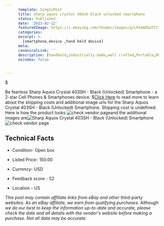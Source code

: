 ```yaml
---
      template: SinglePost
      title: sharp aquos crystal 403sh black unlocked smartphone
      status: Published
      date: '2023-02-12'
      featuredImage: https://i.ebayimg.com/thumbs/images/g/LFkAAOSwTCtjIlU6/s-l225.jpg
      categories: 
      excerpt: >-
        [smartphone,device ,hand held device]
      meta:
      canonicalLink: ''
      description: [handheld,industrially made,well crafted,Portable,Mobile,Compact,Convenient,Lightweight,Maneuverable,Man-portable,Miniature,Carriable,Hand-held,Light,Holdable,Transportable,Mobile device,Pocket-sized,On-the-go,Wireless,Cordless,Compact size,Convenient size, smartphone,device ,hand held device]
      noindex: false
      
        
---
```

$

Be fearless Sharp Aquos Crystal 403SH - Black (Unlocked) Smartphone - a 2-star Cell Phones & Smartphones device.
$[Click Here](https://www.ebay.com/itm/134341987658?hash=item1f47680d4a%3Ag%3ALFkAAOSwTCtjIlU6&mkevt=1&mkcid=1&mkrid=711-53200-19255-0&campid=%253CePNCampaignId%253E&customid=%253CreferenceId%253E&toolid=10049) to read more to learn about the shipping costs and additional image urls for the Sharp Aquos Crystal 403SH - Black (Unlocked) Smartphone. Shipping cost is undefined. Here is how the product looks ![check vendor page](https://i.ebayimg.com/thumbs/images/g/LFkAAOSwTCtjIlU6/s-l225.jpg)and the additional images are![Sharp Aquos Crystal 403SH - Black (Unlocked) Smartphone](https://i.ebayimg.com/images/g/LFkAAOSwTCtjIlU6/s-l1600.jpg)![check vendor page](https://origin-galleryplus.ebayimg.com/ws/web/134341987658_2_0_1/225x225.jpg,https://origin-galleryplus.ebayimg.com/ws/web/134341987658_3_0_1/225x225.jpg)



 ## Technical Facts 



     
      

 - Condition- Open box 


      

 - Listed Price- 150.00 


      

 - Currency- USD 


      

 - Feedback score - 52 


      

 - Location - US 


      
      

 *_This post may contain affiliate links from eBay and other third-party websites. As an eBay affiliate, we earn from qualifying purchases. Although we do our best to keep the information up-to-date and accurate, please check the date and all details with the vendor's website before making a purchase. Not all data may be accurate._*






